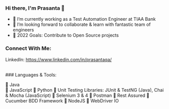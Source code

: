 ### Hi there, I'm Prasanta 👋 

- 🌱 I’m currently working as a Test Automation Engineer at TIAA Bank
- 👯 I’m looking forward to collaborate & learn with fantastic team of engineers
- 🥅 2022 Goals: Contribute to Open Source projects

### Connect With Me:

LinkedIn: https://www.linkedin.com/in/prasantaqa/

<br />
### Languages & Tools:

🔭 Java<br />
🔭 JavaScript
🔭 Python
🔭 Unit Testing Libraries: JUnit & TestNG (Java), Chai & Mocha (JavaScript)
🔭 Selenium 3 & 4
🔭 Postman
🔭 Rest Assured
🔭 Cucumber BDD Framework
🔭 NodeJS
🔭 WebDriver IO

<br />
<br />
